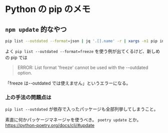 # Python の pip のメモ

## `npm update` 的なやつ

```sh
pip list --outdated --format=json | jq '.[].name' -r | xargs -n1 pip install -U
```

よく
`pip list --outdated --format=freeze`
を使う例が出てくるけど、新しめの pip では

> ERROR: List format 'freeze' cannot be used with the --outdated option.

「freeze は--outdated では使えません」というエラーになる。

### 上の手法の問題点は

`pip list --outdated`
が依存で入ったパッケージも全部列挙してしまうこと。

素直に何かパッケージマネージャを使うべき。
`poetry update` とか。<https://python-poetry.org/docs/cli/#update>
